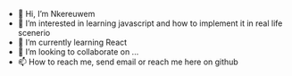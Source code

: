 - 👋 Hi, I’m Nkereuwem
- 👀 I’m interested in learning javascript and how to implement it in real life scenerio
- 🌱 I’m currently learning React
- 💞️ I’m looking to collaborate on ...
- 📫 How to reach me, send email or reach me here on github

<!---
Eggscode/Eggscode is a ✨ special ✨ repository because its `README.md` (this file) appears on your GitHub profile.
You can click the Preview link to take a look at your changes.
--->
